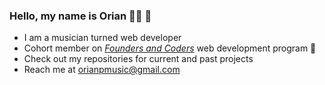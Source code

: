 ### Hello, my name is Orian 👩‍💻 👋
* I am a musician turned web developer
* Cohort member on [*Founders and Coders*](https://www.foundersandcoders.com/) web development program :seedling: 
* Check out my repositories for current and past projects 
* Reach me at orianpmusic@gmail.com


<!--
**OrianP/OrianP** is a ✨ _special_ ✨ repository because its `README.md` (this file) appears on your GitHub profile.

Here are some ideas to get you started:

- 🔭 I’m currently working on ...
- 🌱 I’m currently learning ...
- 👯 I’m looking to collaborate on ...
- 🤔 I’m looking for help with ...
- 💬 Ask me about ...
- 📫 How to reach me: ...
- 😄 Pronouns: ...
- ⚡ Fun fact: ...
-->
